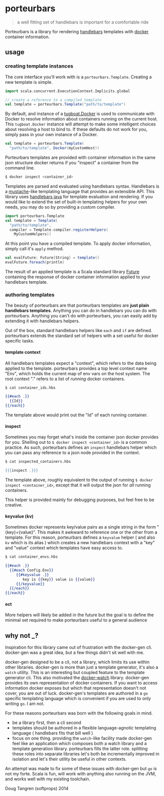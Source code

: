 # porteurbars

> a well fitting set of handlebars is important for a comfortable ride

Porteurbars is a library for rendering [handlebars](http://handlebarsjs.com/) templates with [docker](https://www.docker.com/) container information.

## usage

### creating template instances

The core interface you'll work with is a `porteurbars.Template`. Creating a new template is simple. 

```scala
import scala.concurrent.ExecutionContext.Implicits.global

// create a reference to a compiled template
val template = porteurbars.Template("path/to/template")
```

By default, and instance of a [tugboat.Docker](http://github.com/softprops/tugboat#readme) is used to communicate with Docker to resolve 
information about containers running on the current host. This `tugboat.Docker` instance will attempt to make some intelligent choices
about resolving a host to bind to.
If these defaults do not work for you, simply pass in your own instance of a Docker.

```scala
val template = porteurbars.Template(
  "path/to/template", Docker(myCustomHost))
```

Porteurbars templates are provided with container information in the same json structure docker returns if you
"inspect" a container from the command line.

```bash
$ docker inspect <container_id>
```

Templates are parsed and evaluated using handlebars syntax. Handlebars is a [mustache](http://mustache.github.io/)-like templating language that provides an extensible API.
This library uses [handlebars java](http://jknack.github.io/handlebars.java/) for template evaluation and rendering. If you would like to extend the set of built-in templating helpers for your own needs, you may do so by providing a custom compiler.

```scala
import porteurbars.Template
val template = Template(
  "path/to/template",
  compiler = Template.compiler.registerHelpers(
    MyCustomHelpers))
```

At this point you have a compiled template. To apply docker information, simply call it's `apply` method.

```scala
val evalFuture: Future[String] = template()
evalFuture.foreach(println)
```

The result of an applied template is a Scala standard library [Future](http://www.scala-lang.org/api/current/index.html#scala.concurrent.Future) containing the response of docker container information applied to your handlebars template.

### authoring templates

The beauty of porteurbars are that porteurbars templates are __just plain handlebars templates__. Anything you can do in handlebars you can do with porteurbars.
Anything you can't do with porteurbars, you can easily add by extending it with handlebars helpers.

Out of the box, standard handlebars helpers like `each` and `if` are defined. porteurbars extends the standard set of helpers with a set useful for docker specific tasks.

#### template context

All handlebars templates expect a "context", which refers to the data being applied to the template. porteurbars provides a top level context name "Env",
which holds the current map of env vars on the host system. The root context "." refers to a list of _running_ docker containers.

```bash
$ cat container_ids.hbs
```

```handlebars
{{#each .}}
  {{Id}}
{{/each}}
```

The template above would print out the "Id" of each running container.

#### inspect

Sometimes you may forget what's inside the container json docker provides for you. Shelling out to `$ docker inspect <container_id>` is a common practice. As
such, porteurbars defines an `inspect` handlebars helper which you can pass any reference to a json node provided in the context.

```bash
$ cat inspected_containers.hbs
```

```handlebars
{{{inspect .}}}
```

The template above, roughly equivalent to the output of running `$ docker inspect <container_id>`, except that it will output the json for _all_ running containers.

This helper is provided mainly for debugging purposes, but feel free to be creative.

#### keyvalue (kv)

Sometimes docker represents key/value pairs as a single string in the form "{key}={value}". This makes it awkward to reference one or the other from a template. For this reason, porteurbars defines a `keyvalue` helper ( and also `kv` which is its alias ) which creates a new handlebars context with a "key" and "value" context which templates have easy access to.

```bash
$ cat container_envs.hbs
```

```handlebars
{{#each .}}
  {{#each Config.Env}}
     {{#keyvalue .}}
        key is {{key}} value is {{value}}
     {{/keyvalue}}
  {{/each}}
{{/each}}
```

#### ect

More helpers will likely be added in the future but the goal is to define the minimal set required to make porteurbars useful to a general audience

## why not _?

Inspiration for this library came out of frustration with the docker-gen cli. docker-gen was a great idea, but a few things didn't sit well with me.

docker-gen designed to be a cli, not a library, which limits its use within other libraries.
docker-gen is more than just a template generator, it's also a `watch` utility. This is an interesting but coupled feature to the template generator cli. This also motivated the [docker-watch](github.com/softprops/docker-watch) library. docker-gen provides its own representation of docker containers. If you want to access information docker exposes but which that representation doesn't not cover, you are out of luck. docker-gen's templates are authored in a `go` specific templating language which is convenient if you are used to only writing `go`. I am not.

For these reasons porteurbars was born with the following goals in mind.

- be a library first, then a cli second
- templates should be authored in a flexible language-agnotic templating language ( handlebars fits that bill well )
- focus on one thing. providing the `watch`-like facility made docker-gen feel like an application which composes both a watch library and a template generation library. porteurbars fills the latter role. splitting these roles into separate libraries let's both be incrementally improved in isolation and let's their utility be useful in other contexts.

An attempt was made to fix some of these issues with docker-gen but `go` is not my forte.
Scala is fun, will work with anything also running on the JVM, and works well with my existing toolchain.

Doug Tangren (softprops) 2014
